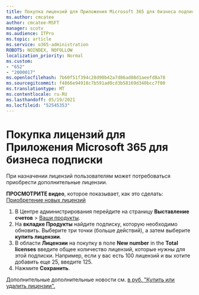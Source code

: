 ```yaml
---
title: Покупка лицензий для Приложения Microsoft 365 для бизнеса подписки
ms.author: cmcatee
author: cmcatee-MSFT
manager: scotv
ms.audience: ITPro
ms.topic: article
ms.service: o365-administration
ROBOTS: NOINDEX, NOFOLLOW
localization_priority: Normal
ms.custom:
- "652"
- "2000017"
ms.openlocfilehash: 7b60f51f394c28d90b42a7d86ad08d1aeefd8a78
ms.sourcegitcommit: f4866e94918c7b591ad0cd3b58169d340bcc7f00
ms.translationtype: MT
ms.contentlocale: ru-RU
ms.lasthandoff: 05/19/2021
ms.locfileid: "52545353"
---
```

# <a name="how-to-buy-licenses-for-your-microsoft-365-apps-for-business-subscription"></a>Покупка лицензий для Приложения Microsoft 365 для бизнеса подписки

При назначении лицензий пользователям может потребоваться приобрести дополнительные лицензии.

**ПРОСМОТРИТЕ видео**, которое показывает, как это сделать: [Приобретение новых лицензий](https://go.microsoft.com/fwlink/p/?linkid=2154857)
  
1. В Центре администрирования перейдите на страницу **Выставление счетов** > [Ваши продукты](https://go.microsoft.com/fwlink/p/?linkid=842054).
2. На **вкладке Продукты** найдите подписку, которую необходимо обновить. Выберите три точки (больше действий), а затем выберите **купить лицензии**.
3. В области **Лицензии** на покупку в поле **New number** in the **Total licenses** введите общее количество лицензий, которые нужны для этой подписки. Например, если у вас есть 100 лицензий и вы хотите добавить еще 25, введите 125.
4. Нажмите **Сохранить**.

Дополнительные дополнительные новости см. [в руб. "Купить или удалить лицензии".](/microsoft-365/commerce/licenses/buy-licenses)